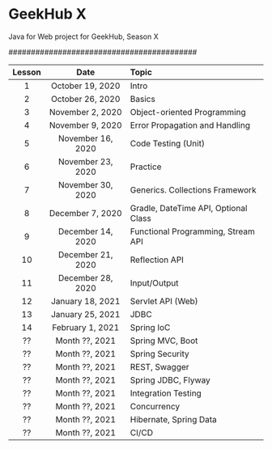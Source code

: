 # GeekHub X

Java for Web project for GeekHub, Season X

##########################################

|Lesson|Date|Topic|
|:----:|:--:|:----|
| 1|October 19, 2020|Intro|
| 2|October 26, 2020|Basics|
| 3|November 2, 2020|Object-oriented Programming|
| 4|November 9, 2020|Error Propagation and Handling|
| 5|November 16, 2020|Code Testing (Unit)|
| 6|November 23, 2020|Practice|
| 7|November 30, 2020|Generics. Collections Framework|
| 8|December 7, 2020|Gradle, DateTime API, Optional Class|
| 9|December 14, 2020|Functional Programming, Stream API|
|10|December 21, 2020|Reflection API|
|11|December 28, 2020|Input/Output|
|12|January 18, 2021|Servlet API (Web)|
|13|January 25, 2021|JDBC|
|14|February 1, 2021|Spring IoC|
|??|Month ??, 2021|Spring MVC, Boot|
|??|Month ??, 2021|Spring Security|
|??|Month ??, 2021|REST, Swagger|
|??|Month ??, 2021|Spring JDBC, Flyway|
|??|Month ??, 2021|Integration Testing|
|??|Month ??, 2021|Concurrency|
|??|Month ??, 2021|Hibernate, Spring Data|
|??|Month ??, 2021|CI/CD|
